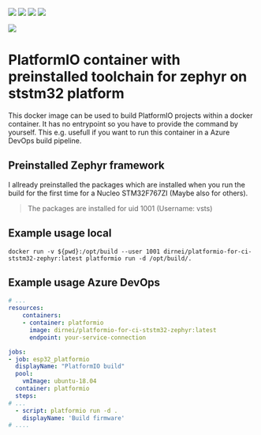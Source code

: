[![](https://img.shields.io/docker/v/dirnei/platformio-for-ci-ststm32-zephyr?style=for-the-badge)](https://cloud.docker.com/repository/docker/dirnei/platformio-for-ci-ststm32-zephyr/ "View on Docker Hub")
[![](https://img.shields.io/docker/image-size/dirnei/platformio-for-ci-ststm32-zephyr/latest?style=for-the-badge)](https://cloud.docker.com/repository/docker/dirnei/platformio-for-ci-ststm32-zephyr/ "View on Docker Hub")
[![](https://img.shields.io/docker/pulls/dirnei/platformio-for-ci-ststm32-zephyr?style=for-the-badge)](https://cloud.docker.com/repository/docker/dirnei/platformio-for-ci-ststm32-zephyr/ "View on Docker Hub")
[![](https://img.shields.io/github/license/dirnei/platformio-docker-for-ci-ststm32-zephyr?style=for-the-badge)](https://github.com/Dirnei/platformio-docker-for-ci-ststm32-zephyr/blob/master/LICENSE "View Base Image")

[![](https://img.shields.io/badge/BASE%20IMAGE-Andreas_Huber_\\%20_platformio_for_ci-green?style=for-the-badge)](https://github.com/Andreas-Huber/platformio-docker-for-ci "View Base Image")

# PlatformIO container with preinstalled toolchain for zephyr on ststm32 platform

This docker image can be used to build PlatformIO projects within a docker container. It has no entrypoint so you have to provide the command by yourself. This e.g. usefull if you want to run this container in a Azure DevOps build pipeline.

## Preinstalled Zephyr framework

I allready preinstalled the packages which are installed when you run the build for the first time for a Nucleo STM32F767ZI (Maybe also for others).

> The packages are installed for uid 1001 (Username: vsts)

## Example usage local

```docker
docker run -v ${pwd}:/opt/build --user 1001 dirnei/platformio-for-ci-ststm32-zephyr:latest platformio run -d /opt/build/.
```

## Example usage Azure DevOps
```yml
# ...
resources:
    containers:
    - container: platformio
      image: dirnei/platformio-for-ci-ststm32-zephyr:latest
      endpoint: your-service-connection

jobs:
- job: esp32_platformio
  displayName: "PlatformIO build"
  pool:
    vmImage: ubuntu-18.04
  container: platformio
  steps:
# ...
  - script: platformio run -d .
    displayName: 'Build firmware'
# ....
```